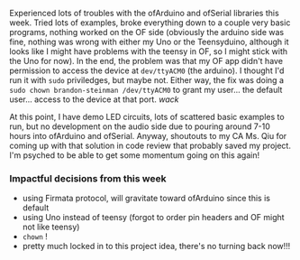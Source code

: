 Experienced lots of troubles with the ofArduino and ofSerial libraries this week. Tried lots of examples, broke everything down to a couple very basic programs, nothing worked on the OF side (obviously the arduino side was fine, nothing was wrong with either my Uno or the Teensyduino, although it looks like I might have problems with the teensy in OF, so I might stick with the Uno for now). In the end, the problem was that my OF app didn't have permission to access the device at `dev/ttyACM0` (the arduino). I thought I'd run it with `sudo` priviledges, but maybe not. Either way, the fix was doing a `sudo chown brandon-steinman /dev/ttyACM0` to grant my user... the default user... access to the device at that port. *wack*

At this point, I have demo LED circuits, lots of scattered basic examples to run, but no development on the audio side due to pouring around 7-10 hours into ofArduino and ofSerial. Anyway, shoutouts to my CA Ms. Qiu for coming up with that solution in code review that probably saved my project. I'm psyched to be able to get some momentum going on this again!

### Impactful decisions from this week
- using Firmata protocol, will gravitate toward ofArduino since this is default
- using Uno instead of teensy (forgot to order pin headers and OF might not like teensy)
- `chown` !
- pretty much locked in to this project idea, there's no turning back now!!!
